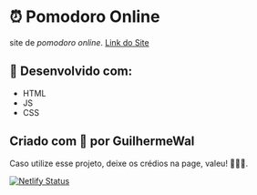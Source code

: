# ⏰ Pomodoro Online
site de *pomodoro online*.
[Link do Site](https://pomodoro-online-time.netlify.app/)

## 🔧 Desenvolvido com:
- HTML
- JS
- CSS

## Criado com 🧡 por GuilhermeWal

Caso utilize esse projeto, deixe os crédios na page, valeu! 🧡🧡🧡.

[![Netlify Status](https://api.netlify.com/api/v1/badges/4eff88c9-01cc-45cc-9be5-c574a38a0aac/deploy-status)](https://app.netlify.com/sites/pomodoro-online-time/deploys)